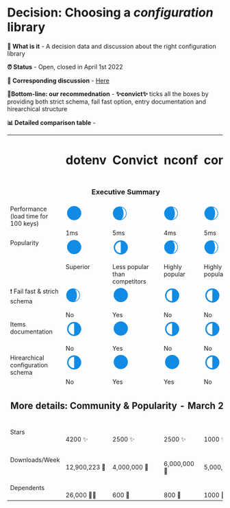 # Decision: Choosing a **_configuration_** library

**📔 What is it** - A decision data and discussion about the right configuration library

**⏰ Status** - Open, closed in April 1st 2022

**📁 Corresponding discussion** - [Here](https://github.com/bestpractices/best-practice-starter/issues/10)

**🎯Bottom-line: our recommednation** - **✨convict✨** ticks all the boxes by providing both strict schema, fail fast option, entry documentation and hirearchical structure

**📊 Detailed comparison table** -

<table width="80%" valign="top">
  <tr>
    <td></td>
    <td><h1>dotenv</h1></td>
    <td><h1>Convict</h2></td>
    <td><h1>nconf</h2></td>
    <td><h1>config</h2></td>
  </tr>
  <tr>
    <td colspan="5" align="center"><h3>Executive Summary</h2></td>
  </tr>
  <tr valign="top">
    <td>Performance (load time for 100 keys)</td>
    <td><img src="./full.png"/><br/><br/>1ms</td>
    <td><img src="./almost-full.png"/><br><br>5ms</td>
    <td>
      <img src="./almost-full.png"/><br><br>4ms</td>
    <td><img src="./almost-full.png"/><br><br>5ms</td>
  </tr>
  <tr valign="top">
    <td>Popularity</td>
    <td><img src="./full.png"/><br/><br/>Superior</td>
    <td><img src="./partial.png"/><br><br>Less popular than competitors</td>
    <td><img src="./almost-full.png"/><br><br>Highly popular</td>
    <td>
      <img src="./almost-full.png"/><br><br>Highly popular</td>
  </tr>
  <tr valign="top">
    <td>❗ Fail fast & strich schema</td>
    <td><img src="./almost-full.png"/><br/><br/>No</td>
    <td><img src="./full.png"/><br><br>Yes</td>
    <td><img src="./partial.png"/><br><br>No</td>
    <td>
      <img src="./partial.png"/><br><br>No</td>
  </tr>

  <tr valign="top">
    <td>Items documentation</td>
    <td><img src="./partial.png"/><br/><br/>No</td>
    <td><img src="./full.png"/><br><br>Yes</td>
    <td><img src="./partial.png"/><br><br>No</td>
    <td>
      <img src="./partial.png"/><br><br>No</td>
  </tr>    

  <tr valign="top">
    <td>Hirearchical configuration schema</td>
    <td><img src="./partial.png"/><br/><br/>No</td>
    <td><img src="./full.png"/><br><br>Yes</td>
        <td><img src="./full.png"/><br><br>Yes</td>
    <td>
      <img src="./partial.png"/><br><br>No</td>
  </tr>
  <tr>
    <td class="tg-ho3n" colspan="5" align="center"><h2>More details: Community & Popularity - March 2022</h2></td>
  </tr>
  <tr>
    <td>Stars</td>
    <td><br><br>4200 ✨</td>
    <td><br><br>2500 ✨</td>
    <td><br><br>2500 ✨</td>
    <td><br><br>1000 ✨</td>
  </tr>
  <tr>
    <td>Downloads/Week</td>
    <td><br><br>12,900,223 📁</td>
    <td><br><br>4,000,000 📁</td>
    <td><br><br>6,000,000 📁</td>
    <td><br><br>5,000,000 📁</td>
  </tr>
    <tr>
    <td>Dependents</td>
    <td><br><br>26,000 👩‍👧</td>
    <td><br><br>600 👧</td>
    <td><br><br>800 👧</td>
    <td><br><br>1000 👧</td>
  </tr>
</table>
